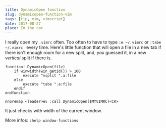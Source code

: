 ```yaml
---
title: DynamicOpen function
slug: dynamicopen-function-vim
tags: [tip, vim, vimscript]
date: 2017-08-27
place: In the car
---
```


I really open my `.vimrc` often. Too often to have to type `:e ~/.vimrc` or
`:tabe ~/.vimrc ` every time. Here's little function that will open a file in a
new tab if there isn't enough room for a new split, and, you guessed it, in a
new *vertical* split if there is.<!--more-->

```vim
function! DynamicOpen(file)
    if winwidth(win_getid()) > 160
        execute "vsplit ".a:file
    else
        execute "tabe ".a:file
    endif
endfunction

nnoremap <leader>ev :call DynamicOpen($MYVIMRC)<CR>
```

It just checks with width of the current window.

More infos: `:help window-functions`
